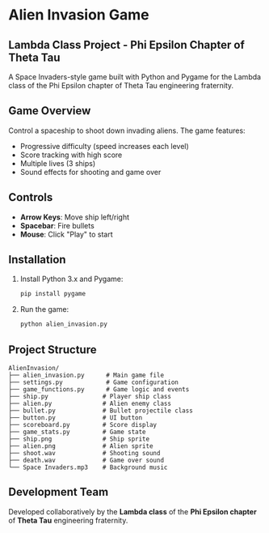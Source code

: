 # Alien Invasion Game
## Lambda Class Project - Phi Epsilon Chapter of Theta Tau

A Space Invaders-style game built with Python and Pygame for the Lambda class of the Phi Epsilon chapter of Theta Tau engineering fraternity.

## Game Overview

Control a spaceship to shoot down invading aliens. The game features:
- Progressive difficulty (speed increases each level)
- Score tracking with high score
- Multiple lives (3 ships)
- Sound effects for shooting and game over

## Controls
- **Arrow Keys**: Move ship left/right
- **Spacebar**: Fire bullets
- **Mouse**: Click "Play" to start

## Installation

1. Install Python 3.x and Pygame:
   ```bash
   pip install pygame
   ```

2. Run the game:
   ```bash
   python alien_invasion.py
   ```

## Project Structure

```
AlienInvasion/
├── alien_invasion.py      # Main game file
├── settings.py            # Game configuration
├── game_functions.py      # Game logic and events
├── ship.py               # Player ship class
├── alien.py              # Alien enemy class
├── bullet.py             # Bullet projectile class
├── button.py             # UI button
├── scoreboard.py         # Score display
├── game_stats.py         # Game state
├── ship.png              # Ship sprite
├── alien.png             # Alien sprite
├── shoot.wav             # Shooting sound
├── death.wav             # Game over sound
└── Space Invaders.mp3    # Background music
```

## Development Team

Developed collaboratively by the **Lambda class** of the **Phi Epsilon chapter** of **Theta Tau** engineering fraternity.

